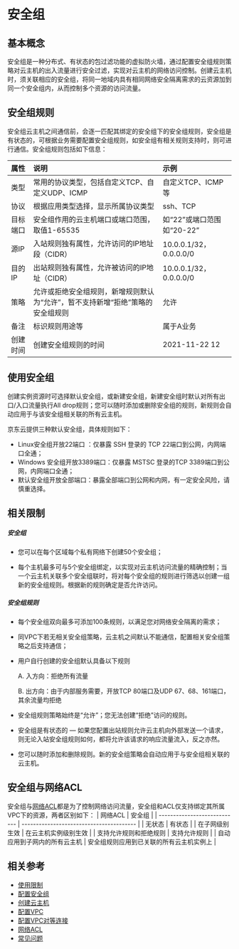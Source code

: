 # **安全组**

## **基本概念**

安全组是一种分布式、有状态的包过滤功能的虚拟防火墙，通过配置安全组规则策略对云主机的出入流量进行安全过滤，实现对云主机的网络访问控制。创建云主机时，须关联相应的安全组，将同一地域内具有相同网络安全隔离需求的云资源加到同一个安全组内，从而控制多个资源的访问流量。

## **安全组规则**

安全组云主机之间通信前，会逐一匹配其绑定的安全组下的安全组规则，安全组是有状态的，可根据业务需要配置安全组规则，如安全组有相关规则支持时，则可进行通信。安全组规则包括如下信息：

|属性|说明|示例|
|:-----------|:----------|:------------|
|类型|常用的协议类型，包括自定义TCP、自定义UDP、ICMP|自定义TCP、ICMP等|
|协议|根据应用类型选择，显示所属协议类型|ssh、TCP|
|目标端口|安全组作用的云主机端口或端口范围，取值1-65535|如“22”或端口范围如“20-22”|
|源IP|入站规则独有属性，允许访问的IP地址段（CIDR）|10.0.0.1/32，0.0.0.0/0|
|目的IP|出站规则独有属性，允许被访问的IP地址（CIDR）|10.0.0.1/32，0.0.0.0/0|
|策略|允许或拒绝安全组规则，新增规则默认为“允许”，暂不支持新增“拒绝”策略的安全组规则|允许|
|备注|标识规则用途等|属于A业务|
|创建时间|创建安全组规则的时间|2021-11-22 12|


## **使用安全组**

创建实例资源时可选择默认安全组，或新建安全组，新建安全组时默认对所有出口/入口流量执行All drop规则；您可以随时添加或删除安全组的规则，新规则会自动应用于与该安全组相关联的所有云主机。

京东云提供三种默认安全组，具体规则如下：
- Linux安全组开放22端口 ：仅暴露 SSH 登录的 TCP 22端口到公网，内网端口全通；
- Windows 安全组开放3389端口：仅暴露 MSTSC 登录的TCP 3389端口到公网，内网端口全通；
- 默认安全组开放全部端口：暴露全部端口到公网和内网，有一定安全风险，请慎重选择。

## 相关限制

##### 安全组


- 您可以在每个区域每个私有网络下创建50个安全组；

- 每个主机最多可与5个安全组绑定，以实现对云主机访问流量的精确控制；当一个云主机关联多个安全组联时，将对每个安全组的规则进行筛选以创建一组新的安全组规则。根据新的规则确定是否允许访问。

##### 安全组规则

- 每个安全组双向最多可添加100条规则，以满足您对网络安全隔离的需求；
- 同VPC下若无相关安全组策略，云主机之间默认不能通信，配置相关安全组策略之后支持通信；
- 用户自行创建的安全组默认具备以下规则

   A. 入方向：拒绝所有流量

   B. 出方向：由于内部服务需要，开放TCP 80端口及UDP 67、68、161端口，其余流量均拒绝

- 安全组规则策略始终是“允许”；您无法创建“拒绝”访问的规则。

- 安全组是有状态的 — 如果您配置出站规则允许云主机向外部发送一个请求，则无论入站安全组规则如何，都将允许该请求的响应流量流入，反之亦然。

- 您可以随时添加和删除规则。新的安全组策略会自动应用于与安全组相关联的云主机。

## 安全组与网络ACL

安全组与[网络ACL](Network-ACL-Features.md)都是为了控制网络访问流量，安全组和ACL仅支持绑定其所属VPC下的资源，两者区别如下：
| 网络ACL                      | 安全组                                   |
| ---------------------------- | ---------------------------------------- |
| 无状态                       | 有状态                                   |
| 在子网级别生效               | 在云主机实例级别生效                     |
| 支持允许规则和拒绝规则       | 支持允许规则                             |
| 自动应用到子网内的所有云主机 | 安全组规则应用到已关联的所有云主机实例上 |
## 相关参考
- [使用限制](../Restriction.md)
- [配置安全组](../../Operation-Guide/Security-Group-Configuration.md)
- [创建云主机](https://docs.jdcloud.com/cn/virtual-machines/create-instance)
- [配置VPC](../../Operation-Guide/VPC-Configuration.md)
- [配置VPC对等连接](../../Operation-Guide/VPC-Peering-Configuration.md)
- [网络ACL](Network-ACL-Features.md)
- [常见问题](../../FAQ/FAQ.md)


　

